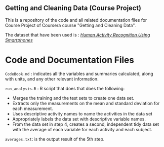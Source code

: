 Getting and Cleaning Data (Course Project)
---

This is a repository of the code and all related documentation files for Course Project of Coursera course "Getting and Cleaning Data".


The dataset that have been used is : [*Human Activity Recognition Using Smartphones*](http://archive.ics.uci.edu/ml/datasets/Human+Activity+Recognition+Using+Smartphones)


# Code and Documentation Files
`CodeBook.md` : indicates all the variables and summaries calculated, along with units, and any other relevant information.

`run_analysis.R` : R script that does that does the following:

* Merges the training and the test sets to create one data set.
* Extracts only the measurements on the mean and standard deviation for each measurement.
* Uses descriptive activity names to name the activities in the data set
* Appropriately labels the data set with descriptive variable names.
* From the data set in step 4, creates a second, independent tidy data set with the average of each variable for each activity and each subject.

`averages.txt`: is the output result of the 5th step.  
